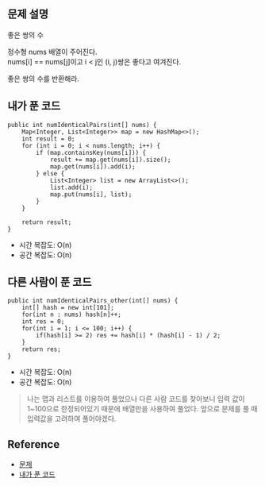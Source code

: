 ## 문제 설명
좋은 쌍의 수

정수형 nums 배열이 주어진다.   
nums[i] == nums[j]이고 i < j인 (i, j)쌍은 좋다고 여겨진다.

좋은 쌍의 수를 반환해라.

## 내가 푼 코드
```
public int numIdenticalPairs(int[] nums) {
    Map<Integer, List<Integer>> map = new HashMap<>();
    int result = 0;
    for (int i = 0; i < nums.length; i++) {
        if (map.containsKey(nums[i])) {
            result += map.get(nums[i]).size();
            map.get(nums[i]).add(i);
        } else {
            List<Integer> list = new ArrayList<>();
            list.add(i);
            map.put(nums[i], list);
        }
    }
    
    return result;
}
```
* 시간 복잡도: O(n)
* 공간 복잡도: O(n)

## 다른 사람이 푼 코드
```
public int numIdenticalPairs_other(int[] nums) {
    int[] hash = new int[101];
    for(int n : nums) hash[n]++;
    int res = 0;
    for(int i = 1; i <= 100; i++) {
        if(hash[i] >= 2) res += hash[i] * (hash[i] - 1) / 2;
    }
    return res;
}
```
* 시간 복잡도: O(n)
* 공간 복잡도: O(n)
> 나는 맵과 리스트를 이용하여 풀었으나 다른 사람 코드를 찾아보니 입력 값이 1~100으로 한정되어있기 때문에 배열만을 사용하여 풀었다. 앞으로 문제를 풀 때 입력값을 고려하여 풀어야겠다.

## Reference
* [문제](https://leetcode.com/problems/number-of-good-pairs/)
* [내가 푼 코드](https://github.com/smpark1020/leetcode-practice/blob/master/src/leetcode/hashtable/Q1512.java)